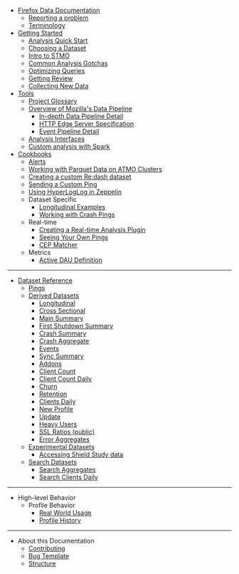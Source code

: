 * [Firefox Data Documentation](introduction.md)
  * [Reporting a problem](concepts/reporting_a_problem.md)
  * [Terminology](concepts/terminology.md)
* [Getting Started](concepts/getting_started.md)
  * [Analysis Quick Start](concepts/analysis_intro.md)
  * [Choosing a Dataset](concepts/choosing_a_dataset.md)
  * [Intro to STMO](tools/stmo.md)
  * [Common Analysis Gotchas](concepts/analysis_gotchas.md)
  * [Optimizing Queries](concepts/sql_optimization.md)
  * [Getting Review](concepts/review.md)
  * [Collecting New Data](datasets/new_data.md)
* [Tools](tools/README.md)
  * [Project Glossary](tools/projects.md)
  * [Overview of Mozilla's Data Pipeline](/concepts/pipeline/data_pipeline.md)
    * [In-depth Data Pipeline Detail](/concepts/pipeline/data_pipeline_detail.md)
    * [HTTP Edge Server Specification](/concepts/pipeline/http_edge_spec.md)
    * [Event Pipeline Detail](/concepts/pipeline/event_pipeline.md)
  * [Analysis Interfaces](tools/interfaces.md)
  * [Custom analysis with Spark](tools/spark.md)
* [Cookbooks](cookbooks/README.md)
  * [Alerts](tools/alerts.md)
  * [Working with Parquet Data on ATMO Clusters](cookbooks/parquet.md)
  * [Creating a custom Re:dash dataset](cookbooks/create_a_dataset.md)
  * [Sending a Custom Ping](cookbooks/new_ping.md)
  * [Using HyperLogLog in Zeppelin](cookbooks/hll_zeppelin.md)
  * Dataset Specific
    * [Longitudinal Examples](cookbooks/longitudinal_examples.md)
    * [Working with Crash Pings](cookbooks/crash_pings.md)
  * Real-time
    * [Creating a Real-time Analysis Plugin](cookbooks/realtime_analysis_plugin.md)
    * [Seeing Your Own Pings](cookbooks/view_pings_cep.md)
    * [CEP Matcher](tools/cep_matcher.md)
  * Metrics
    * [Active DAU Definition](cookbooks/active_dau.md)

---

* [Dataset Reference](datasets/reference.md)
  * [Pings](datasets/pings.md)
  * [Derived Datasets](datasets/derived.md)
    * [Longitudinal](datasets/batch_view/longitudinal/reference.md)
    * [Cross Sectional](datasets/batch_view/cross_sectional/reference.md)
    * [Main Summary](datasets/batch_view/main_summary/reference.md)
    * [First Shutdown Summary](datasets/batch_view/first_shutdown_summary/reference.md)
    * [Crash Summary](datasets/batch_view/crash_summary/reference.md)
    * [Crash Aggregate](datasets/batch_view/crash_aggregates/reference.md)
    * [Events](datasets/batch_view/events/reference.md)
    * [Sync Summary](datasets/batch_view/sync_summary/reference.md)
    * [Addons](datasets/batch_view/addons/reference.md)
    * [Client Count](datasets/batch_view/client_count/reference.md)
    * [Client Count Daily](datasets/batch_view/client_count_daily/reference.md)
    * [Churn](datasets/mozetl/churn/reference.md)
    * [Retention](datasets/batch_view/retention/reference.md)
    * [Clients Daily](datasets/mozetl/clients_daily/reference.md)
    * [New Profile](datasets/batch_view/new_profile/reference.md)
    * [Update](datasets/batch_view/update/reference.md)
    * [Heavy Users](datasets/batch_view/heavy_users/reference.md)
    * [SSL Ratios (public)](datasets/other/ssl/reference.md)
    * [Error Aggregates](datasets/streaming/error_aggregates/reference.md)
  * [Experimental Datasets](tools/experiments.md)
    * [Accessing Shield Study data](datasets/shield.md)
  * [Search Datasets](datasets/search.md)
    * [Search Aggregates](datasets/mozetl/search_aggregates/reference.md)
    * [Search Clients Daily](datasets/mozetl/search_clients_daily/reference.md)


---

* High-level Behavior
    * Profile Behavior
        * [Real World Usage](high_level/profile/realworldusage.md)
        * [Profile History](high_level/profile/profilehistory.md)        

---

* About this Documentation
  * [Contributing](meta/contributing.md)
  * [Bug Template](https://bugzilla.mozilla.org/enter_bug.cgi?assigned_to=nobody%40mozilla.org&bug_file_loc=http%3A%2F%2F&bug_ignored=0&bug_severity=normal&bug_status=NEW&cf_fx_iteration=---&cf_fx_points=---&component=Documentation%20and%20Knowledge%20Repo%20%28RTMO%29&contenttypemethod=autodetect&contenttypeselection=text%2Fplain&defined_groups=1&flag_type-4=X&flag_type-607=X&flag_type-800=X&flag_type-803=X&flag_type-916=X&form_name=enter_bug&maketemplate=Remember%20values%20as%20bookmarkable%20template&op_sys=Linux&priority=--&product=Data%20Platform%20and%20Tools&rep_platform=x86_64&target_milestone=---&version=unspecified)
  * [Structure](meta/structure.md)
